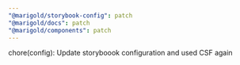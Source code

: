```yaml
---
"@marigold/storybook-config": patch
"@marigold/docs": patch
"@marigold/components": patch
---
```


chore(config): Update storyboook configuration and used CSF again
